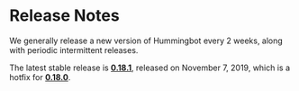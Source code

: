 # Release Notes

We generally release a new version of Hummingbot every 2 weeks, along with periodic intermittent releases.

The latest stable release is **[0.18.1](/release-notes/0.18.1)**, released on November 7, 2019, which is a hotfix for **[0.18.0](/release-notes/0.18.0)**.